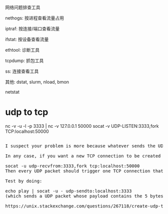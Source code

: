 网络问题排查工具

nethogs: 按进程查看流量占用

iptraf: 按连接/端口查看流量

ifstat: 按设备查看流量

ethtool: 诊断工具

tcpdump: 抓包工具

ss: 连接查看工具

其他: dstat, slurm, nload, bmon

netstat

#  udp to tcp 
nc -v -u -l -p 3333 | nc -v 127.0.0.1 50000
socat -v UDP-LISTEN:3333,fork TCP:localhost:50000


<pre>

I suspect your problem is more because whatever sends the UDP packets is not adding a newline character the commands (as in they should send "play\n" and not just "play").

In any case, if you want a new TCP connection to be created for each of the UDP packets, you should use udp-recvfrom instead of udp-listen in socat:

socat -u udp-recvfrom:3333,fork tcp:localhost:50000
Then every UDP packet should trigger one TCP connection that is only brought up to send the content of the packet and then closed.

Test by doing:

echo play | socat -u - udp-sendto:localhost:3333
(which sends a UDP packet whose payload contains the 5 bytes "play\n").

https://unix.stackexchange.com/questions/267118/create-udp-to-tcp-bridge-with-socat-netcat-to-relay-control-commands-for-vlc-med
</pre>
